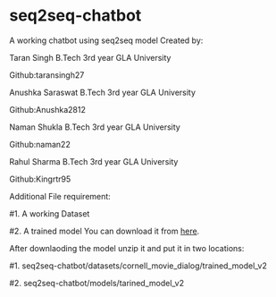 # seq2seq-chatbot
A working chatbot using seq2seq model
Created by:

Taran Singh B.Tech 3rd year GLA University

Github:taransingh27

Anushka Saraswat B.Tech 3rd year GLA University

Github:Anushka2812

Naman Shukla B.Tech 3rd year GLA University

Github:naman22

Rahul Sharma B.Tech 3rd year GLA University 

Github:Kingrtr95

Additional File requirement:

#1. A working Dataset 

#2. A trained model You can download it from [here](https://drive.google.com/uc?id=1y1b1vXeSti5lpBACNdYlo8HbVJDUO3ir&export=download).

After downlaoding the model unzip it and put it in two locations:

#1. seq2seq-chatbot/datasets/cornell_movie_dialog/trained_model_v2

#2. seq2seq-chatbot/models/tarined_model_v2
